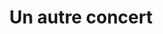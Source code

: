 ---
title: "Un autre concert"
address: ""
postalCode: "75000"
city: "Paris"
label: ""
when: "2019-09-10"
description: ""
photos: "https://img3.parisbouge.com/OCUSRZSQ_1b92pv-VFis2a0kZa_hTqYYLmo1V8UMbco/rs:fill:750:375:1/g:ce/YjA1M2RiZjYtNTMzOS00ZThiLTkzMjctYzliODhmMDQwMjE5LmpwZw.jpg"
draft: false
important: true
association: ""
---